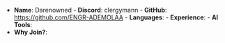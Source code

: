 - **Name**: Darenowned - **Discord**: clergymann - **GitHub**: https://github.com/ENGR-ADEMOLAA - **Languages**: - **Experience**: - **AI Tools**:
- **Why Join?**: 
